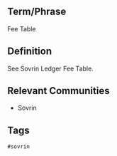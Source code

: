## Term/Phrase
Fee Table

## Definition
See Sovrin Ledger Fee Table.

## Relevant Communities
* Sovrin

## Tags
```
#sovrin
```

